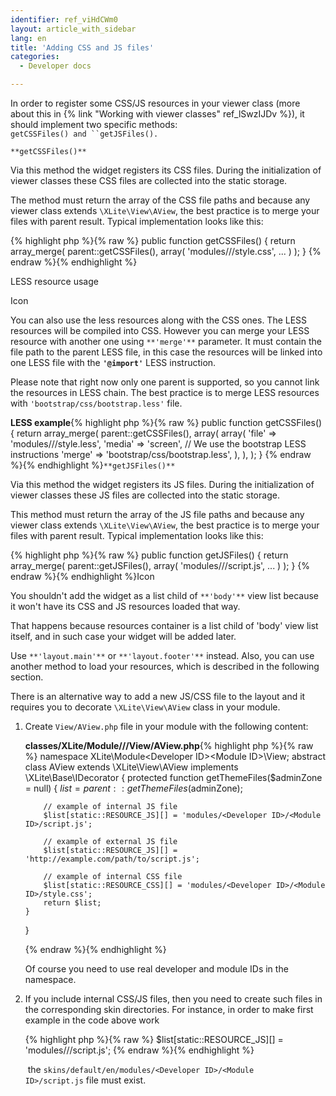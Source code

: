 ```yaml
---
identifier: ref_viHdCWm0
layout: article_with_sidebar
lang: en
title: 'Adding CSS and JS files'
categories:
  - Developer docs

---
```



In order to register some CSS/JS resources in your viewer class (more about this in {% link "Working with viewer classes" ref_lSwzIJDv %}), it should implement two specific methods: `getCSSFiles() and ``getJSFiles().`

`**getCSSFiles()**`

Via this method the widget registers its CSS files. During the initialization of viewer classes these CSS files are collected into the static storage.

The method must return the array of the CSS file paths and because any viewer class extends `\XLite\View\AView`, the best practice is to merge your files with parent result. Typical implementation looks like this:

{% highlight php %}{% raw %}
public function getCSSFiles()
{
	return array_merge(
		parent::getCSSFiles(),
		array(
			'modules/<Developer ID>/<Module ID>/style.css',
			...
		)
	);
}
{% endraw %}{% endhighlight %}

LESS resource usage

Icon

You can also use the less resources along with the CSS ones. The LESS resources will be compiled into CSS. However you can merge your LESS resource with another one using `**'merge'**` parameter. It must contain the file path to the parent LESS file, in this case the resources will be linked into one LESS file with the **`'@import'`** LESS instruction.

Please note that right now only one parent is supported, so you cannot link the resources in LESS chain. The best practice is to merge LESS resources with `'bootstrap/css/bootstrap.less'` file.

**LESS example**{% highlight php %}{% raw %}
public function getCSSFiles()
{
    return array_merge(
		parent::getCSSFiles(),
        array(
			array(
			   	'file'  => 'modules/<Developer ID>/<Module ID>/style.less',
            	'media' => 'screen',
            	// We use the bootstrap LESS instructions
            	'merge' => 'bootstrap/css/bootstrap.less',
			),
        ),
    );
}
{% endraw %}{% endhighlight %}`**getJSFiles()**`

Via this method the widget registers its JS files. During the initialization of viewer classes these JS files are collected into the static storage.

This method must return the array of the JS file paths and because any viewer class extends `\XLite\View\AView`, the best practice is to merge your files with parent result. Typical implementation looks like this:

{% highlight php %}{% raw %}
public function getJSFiles()
{
	return array_merge(
		parent::getJSFiles(),
		array(
			'modules/<Developer ID>/<Module ID>/script.js',
			...
		)
	);
}
{% endraw %}{% endhighlight %}Icon

You shouldn't add the widget as a list child of `**'body'**` view list because it won't have its CSS and JS resources loaded that way.

That happens because resources container is a list child of 'body' view list itself, and in such case your widget will be added later.

Use `**'layout.main'**` or `**'layout.footer'**` instead. Also, you can use another method to load your resources, which is described in the following section.

There is an alternative way to add a new JS/CSS file to the layout and it requires you to decorate `\XLite\View\AView` class in your module.

1.  Create `View/AView.php` file in your module with the following content: 

    **classes/XLite/Module/<Developer>/<Module>/View/AView.php**{% highlight php %}{% raw %}
    namespace XLite\Module\<Developer ID>\<Module ID>\View;
    abstract class AView extends \XLite\View\AView implements \XLite\Base\IDecorator
    {
        protected function getThemeFiles($adminZone = null)
        {
            $list = parent::getThemeFiles($adminZone);

    		// example of internal JS file
            $list[static::RESOURCE_JS][] = 'modules/<Developer ID>/<Module ID>/script.js';

    		// example of external JS file
            $list[static::RESOURCE_JS][] = 'http://example.com/path/to/script.js';

    		// example of internal CSS file
            $list[static::RESOURCE_CSS][] = 'modules/<Developer ID>/<Module ID>/style.css';
            return $list;
        }
    }

    {% endraw %}{% endhighlight %}

    Of course you need to use real developer and module IDs in the namespace.

2.  If you include internal CSS/JS files, then you need to create such files in the corresponding skin directories. For instance, in order to make first example in the code above work

    {% highlight php %}{% raw %}
    $list[static::RESOURCE_JS][] = 'modules/<Developer ID>/<Module ID>/script.js';
    {% endraw %}{% endhighlight %}

     the `skins/default/en/modules/<Developer ID>/<Module ID>/script.js` file must exist.